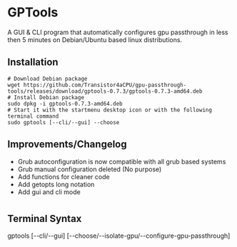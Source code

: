 # GPTools
A GUI & CLI program that automatically configures gpu passthrough in less then 5 minutes on Debian/Ubuntu based linux distributions.
## Installation
```
# Download Debian package 
wget https://github.com/Transistor4aCPU/gpu-passthrough-tools/releases/download/gptools-0.7.3/gptools-0.7.3-amd64.deb
# Install Debian package 
sudo dpkg -i gptools-0.7.3-amd64.deb
# Start it with the startmenu desktop icon or with the following terminal command
sudo gptools [--cli/--gui] --choose
```
## Improvements/Changelog
* Grub autoconfiguration is now compatible with all grub based systems
* Grub manual configuration deleted (No purpose)
* Add functions for cleaner code
* Add getopts long notation
* Add gui and cli mode
#
## Terminal Syntax
gptools [--cli/--gui] [--choose/--isolate-gpu/--configure-gpu-passthrough]
